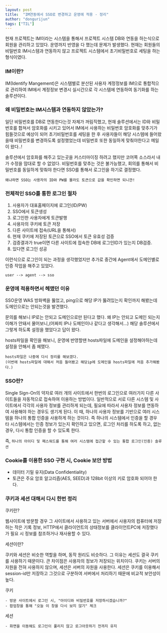 ```yaml
---
layout: post
title:  "IM연동에서 SSO로 변경하고 운영에 적용 - 정리"
author: "dongurijun"
tags: ["TIL"]
---
```



현재 프로젝트는 IM이라는 시스템을 통해서 프로젝트 시스템 DB와 연동을 하는식으로 회원을 관리하고 있었다.
운영까지 반영을 다 했는데 문제가 발생했다.
현재는 회원들의 비밀번호 IM시스템과 연동하지 않고 프로젝트 시스템에서 초기비밀번호로 세팅을 하는 형식이였다.

### IM이란? 

IM(Identify Mangement)은 시스템별로 분산된 사용자 계정정보를 
IM으로 통합적으로 관리하여 IM에서 계정정보 변경시 실시간으로 
각 시스템에 연동하여 동기화를 하는 솔루션이다.


### 왜 비밀번호는 IM시스템과 연동하지 않았는가?

일단 비밀번호를 DB로 연동한다는것 자체가 꺼림직했고,
현재 솔루션에서는 ID와 비밀번호를 합쳐서 암호화를 시키고 있어서 
IM에서 사용하는 비밀번호 암호화를 맞추기가 힘들것으로 예상이 되어 초기비밀번호를 세팅을 한 후
사용자들이 해당 시스템에 들어왔을때 비밀번호를 변경하도록 설정했었는데
비밀번호 또한 동일하게 맞춰야한다고 메일이 왔다..!

솔루션에서 암호화를 해주고 있는곳을 커스터마이징 하려고 했지만 코어쪽 소스라서 내가 수정을 맘대로 할 수 없었다.
비밀번호를 맞추는 것은 불가능했고, 회의를 통해서 비밀번호를 동일하게 맞춰야 한다면
SSO를 통해서 로그인을 하기로 결정했다.

`왜냐하면 SSO는 사용자의 ID와 PW를 몰라도 토큰으로 값을 확인하면 되니깐!`


### 전체적인 SSO를 통한 로그인 절차

1. 사용자가 대표홈페이지에 로그인(ID/PW)
2. SSO에서 토큰생성
3. 로그인한 사용자에게 토큰발행
4. 사용자의 쿠키에 토큰 저장
5. 다른 사이트에 접속(URL을 통해서)
6. 현재 쿠키에 저장된 토큰으로 SSO에서 토큰 유효성 검증
7. 검증결과가 true이면 다른 사이트에 접속한 DB에 로그인ID가 있는지 DB검증.
8. 있다면 로그인 성공
            
이런식으로 로그인이 되는 과정을 생각했었지만 추가로
중간에 Agent에서 도메인별로 인증 작업을 해주고 있었다.

    user --> agent --> sso


### 운영에 적용하면서 헤맸던 이유

SSO운영 WAS 방화벽을 뚫었고, ping으로 해당 IP가 뚫려있는지 확인까지 해봤는데
도메인으로는 안되는것을 발견했다.

문의를 해보니 IP로는 안되고 도메인으로만 된다고 했다.
왜 IP는 안되고 도메인 되는지 이해가 안돼서 물어보니,(어짜피 IP나 도메인이나 같다고 생각해서...)
해당 솔루션에서 그렇게 하도록 설정을 했었다고 답이 왔다.

hosts파일을 확인을 해보니,
운영에 반영할땐 hosts파일에 도메인을 설정해야하는데 설정을 안해서 좀 헤맸다.

    hosts파일은 나중에 다시 정리를 해보겠다.
    (이번에 hosts파일에 대해서 처음 들어봤고 해당ip에 도메인을 hosts파일에 처음 추가해봤다.)


### SSO란?

Single Sign-On의 약자로 여러 개의 사이트에서 한번의 로그인으로 여러가지 다른 
사이트들을 자동적으로 접속하여 이용하는 방법이다.
일반적으로 서로 다른 시스템 및 사이트에서 각각의 사용자 정보를 관리하게 되는데,
필요에 따라서 사용자 정보를 연동하여 사용해야 하는 경우도 생기게 된다.
이 때, 하나의 사용자 정보를 기반으로 여러 시스템을 하나의 통합 인증을 사용하게 하는 것이다.
즉 하나의 시스템에서 인증을 할 경우 타 시스템에서는 인증 정보가 있는지 확인하고 있으면, 
로그인 처리를 하도록 하고, 없는 경우, 다시 통합 인증을 할 수 있도록 한다.

즉, `하나의 아이디 및 패스워드를 통해 여러 시스템에 접근할 수 있는 통합 로그인(인증) 솔루션`


### Cookie를 이용한 SSO 구현 시, Cookie 보안 방법

- 데이터 기밀 유지(Data Confidentiality)
- 토큰은 주요 암호 알고리즘(AES, SEED)과 128bit 이상의 키로 암호화 되어야 한다.


### 쿠키과 세션 대해서 다시 한번 정리

쿠키란?

웹사이트에 방문할 경우 그 사이트에서 사용하고 있는 서버에서
사용자의 컴퓨터에 저장하는 작은 기록 정보, HTTP에서 클라이언트의 상태정보를 클라이언트PC에 저장했다가
필요 시 정보를 참조하거나 재사용할 수 있다.


세션이란?

쿠키와 세션은 비슷한 역할을 하며, 동작 원리도 비슷하다. 
그 이유는 세션도 결국 쿠키를 사용하기 때문이다.
큰 차이점은 사용자의 정보가 저장되는 위치이다. 
쿠키는 서버의 자원을 전혀 사용하지 않으며, 세션은 서버의 자원을 사용한다.
세션은 쿠키를 이용해서 session-id만 저장하고 그것으로 구분하여 서버에서 처리하기 때문에 비교적 보안성이 높다.



쿠키

    - 방문 사이트에서 로그인 시, "아이디와 비밀번호를 저장하시겠습니까?"
    - 팝업창을 통해 "오늘 이 창을 다시 보지 않기" 체크

세션 
    
    - 화면을 이동해도 로그인이 풀리지 않고 로그아웃하기 전까지 유지

